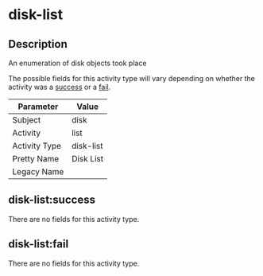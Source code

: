 disk-list
=========

Description
-----------
An enumeration of disk objects took place

The possible fields for this activity type will vary depending on whether the activity was a [success](#disk-listsuccess) or a [fail](#disk-listfail).

| Parameter     | Value     |
| ------------- | --------- |
| Subject       | disk      |
| Activity      | list      |
| Activity Type | disk-list |
| Pretty Name   | Disk List |
| Legacy Name   |           |

disk-list:success
-----------------

There are no fields for this activity type.


disk-list:fail
--------------

There are no fields for this activity type.
